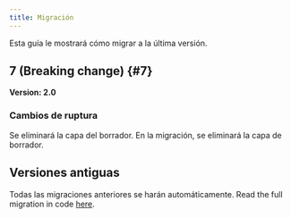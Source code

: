 ```yaml
---
title: Migración
---
```


Esta guía le mostrará cómo migrar a la última versión.

## 7 (Breaking change) {#7}

**Version: 2.0**

### Cambios de ruptura

Se eliminará la capa del borrador. En la migración, se eliminará la capa de borrador.

## Versiones antiguas

Todas las migraciones anteriores se harán automáticamente.
Read the full migration in code [here](https://github.com/LinwoodDev/Butterfly/blob/95825da4ebbf9ded392c863da577666dbcdda45c/app/lib/models/converter.dart#L17).
